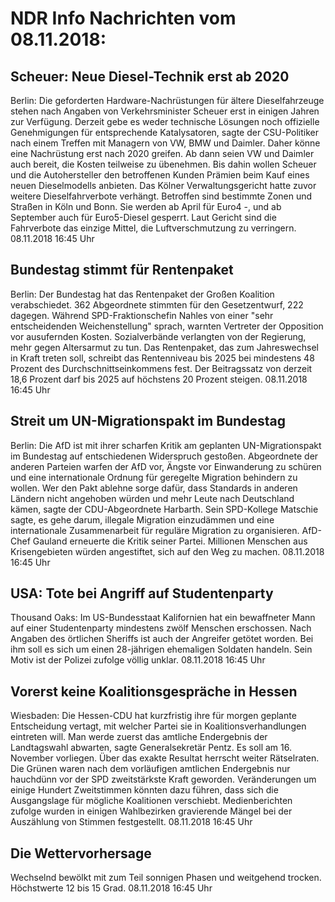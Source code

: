 # NDR Info Nachrichten vom 08.11.2018:


## Scheuer: Neue Diesel-Technik erst ab 2020
Berlin: Die geforderten Hardware-Nachrüstungen für ältere Dieselfahrzeuge stehen nach Angaben von Verkehrsminister Scheuer erst in einigen Jahren zur Verfügung. Derzeit gebe es weder technische Lösungen noch offizielle Genehmigungen für entsprechende Katalysatoren, sagte der CSU-Politiker nach einem Treffen mit Managern von VW, BMW und Daimler. Daher könne eine Nachrüstung erst nach 2020 greifen. Ab dann seien VW und Daimler auch bereit, die Kosten teilweise zu übenehmen. Bis dahin wollen Scheuer und die Autohersteller den betroffenen Kunden Prämien beim Kauf eines neuen Dieselmodells anbieten. Das Kölner Verwaltungsgericht hatte zuvor weitere Dieselfahrverbote verhängt. Betroffen sind bestimmte Zonen und Straßen in Köln und Bonn. Sie werden ab April für Euro4 -, und ab September auch für Euro5-Diesel gesperrt. Laut Gericht sind die Fahrverbote das einzige Mittel, die Luftverschmutzung zu verringern. 08.11.2018 16:45 Uhr 

## Bundestag stimmt für Rentenpaket
Berlin: Der Bundestag hat das Rentenpaket der Großen Koalition verabschiedet. 362 Abgeordnete stimmten für den Gesetzentwurf, 222 dagegen. Während SPD-Fraktionschefin Nahles von einer "sehr entscheidenden Weichenstellung" sprach, warnten Vertreter der Opposition vor ausufernden Kosten. Sozialverbände verlangten von der Regierung, mehr gegen Altersarmut zu tun. Das Rentenpaket, das zum Jahreswechsel in Kraft treten soll, schreibt das Rentenniveau bis 2025 bei mindestens 48 Prozent des Durchschnittseinkommens fest. Der Beitragssatz von derzeit 18,6 Prozent darf bis 2025 auf höchstens 20 Prozent steigen. 08.11.2018 16:45 Uhr 

## Streit um UN-Migrationspakt im Bundestag
Berlin: Die AfD ist mit ihrer scharfen Kritik am geplanten UN-Migrationspakt im Bundestag auf entschiedenen Widerspruch gestoßen. Abgeordnete der anderen Parteien warfen der AfD vor, Ängste vor Einwanderung zu schüren und eine internationale Ordnung für geregelte Migration behindern zu wollen. Wer den Pakt ablehne sorge dafür, dass Standards in anderen Ländern nicht angehoben würden und mehr Leute nach Deutschland kämen, sagte der CDU-Abgeordnete Harbarth. Sein SPD-Kollege Matschie sagte, es gehe darum, illegale Migration einzudämmen und eine internationale Zusammenarbeit für reguläre Migration zu organisieren. AfD-Chef Gauland erneuerte die Kritik seiner Partei. Millionen Menschen aus Krisengebieten würden angestiftet, sich auf den Weg zu machen. 08.11.2018 16:45 Uhr 

## USA: Tote bei Angriff auf Studentenparty
Thousand Oaks: Im US-Bundesstaat Kalifornien hat ein bewaffneter Mann auf einer Studentenparty mindestens zwölf Menschen erschossen. Nach Angaben des örtlichen Sheriffs ist auch der Angreifer getötet worden. Bei ihm soll es sich um einen 28-jährigen ehemaligen Soldaten handeln. Sein Motiv ist der Polizei zufolge völlig unklar. 08.11.2018 16:45 Uhr 

## Vorerst keine Koalitionsgespräche in Hessen
Wiesbaden: Die Hessen-CDU hat kurzfristig ihre für morgen geplante Entscheidung vertagt, mit welcher Partei sie in Koalitionsverhandlungen eintreten will. Man werde zuerst das amtliche Endergebnis der Landtagswahl abwarten, sagte Generalsekretär Pentz. Es soll am 16. November vorliegen. Über das exakte Resultat herrscht weiter Rätselraten. Die Grünen waren nach dem vorläufigen amtlichen Endergebnis nur hauchdünn vor der SPD zweitstärkste Kraft geworden. Veränderungen um einige Hundert Zweitstimmen könnten dazu führen, dass sich die Ausgangslage für mögliche Koalitionen verschiebt. Medienberichten zufolge wurden in einigen Wahlbezirken gravierende Mängel bei der Auszählung von Stimmen festgestellt. 08.11.2018 16:45 Uhr 

## Die Wettervorhersage
Wechselnd bewölkt mit zum Teil sonnigen Phasen und weitgehend trocken. Höchstwerte 12 bis 15 Grad. 08.11.2018 16:45 Uhr 

